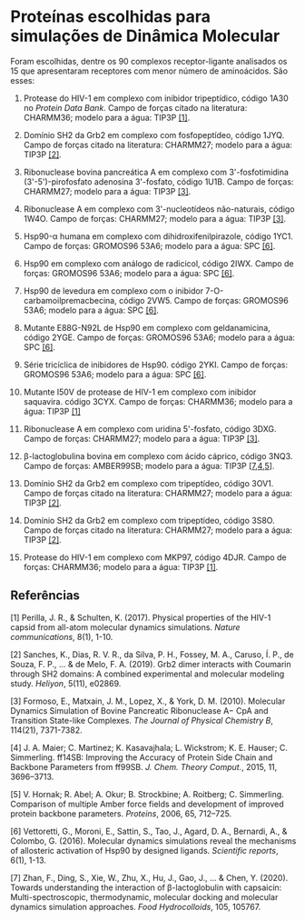 Proteínas escolhidas para simulações de Dinâmica Molecular
==========================================================

Foram escolhidas, dentre os 90 complexos receptor-ligante analisados
os 15 que apresentaram receptores com menor número de aminoácidos. São esses:

1. Protease do HIV-1 em complexo com inibidor tripeptídico,
   código 1A30 no _Protein Data Bank_. Campo de forças citado na
   literatura: CHARMM36; modelo para a água: TIP3P [[1]](#1).

2. Domínio SH2 da Grb2 em complexo com fosfopeptídeo,
   código 1JYQ. Campo de forças citado na literatura: CHARMM27;
   modelo para a água: TIP3P [[2]](#2).

3. Ribonuclease bovina pancreática A em complexo com 3'-fosfotimidina
   (3'-5')-pirofosfato adenosina 3'-fosfato, código 1U1B. Campo de forças:
   CHARMM27; modelo para a água: TIP3P [[3]](#3).

4. Ribonuclease A em complexo com 3'-nucleotídeos não-naturais, código 1W4O. Campo
   de forças: CHARMM27; modelo para a água: TIP3P [[3]](#3).

5. Hsp90-α humana em complexo com dihidroxifenilpirazole, código  1YC1. Campo
   de forças: GROMOS96 53A6; modelo para a água: SPC [[6]](#6).

6. Hsp90 em complexo com análogo de radicicol, código 2IWX. Campo
   de forças: GROMOS96 53A6; modelo para a água: SPC [[6]](#6).

7. Hsp90 de levedura em complexo com o inibidor 7-O-carbamoilpremacbecina,
   código 2VW5. Campo de forças: GROMOS96 53A6; modelo para a água: SPC [[6]](#6).

8. Mutante E88G-N92L de Hsp90 em complexo com geldanamicina,
   código 2YGE. Campo de forças: GROMOS96 53A6; modelo para a água: SPC [[6]](#6).

9. Série tricíclica de inibidores de Hsp90.
   código 2YKI. Campo de forças: GROMOS96 53A6; modelo para a água: SPC [[6]](#6).

10. Mutante I50V de protease de HIV-1 em complexo com inibidor saquavira.
   código 3CYX. Campo de forças: CHARMM36; modelo para a água: TIP3P [[1]](#1)

11. Ribonuclease A em complexo com uridina 5'-fosfato, código 3DXG.
   Campo de forças: CHARMM27; modelo para a água: TIP3P [[3]](#3).

12. β-lactoglobulina bovina em complexo com ácido cáprico, código 3NQ3.
   Campo de forças: AMBER99SB; modelo para a água: TIP3P [[7](#7),[4](#4),[5](#5)].

13. Domínio SH2 da Grb2 em complexo com tripeptídeo, código 3OV1. Campo de
   forças citado na literatura: CHARMM27; modelo para a água: TIP3P [[2]](#2).

14. Domínio SH2 da Grb2 em complexo com tripeptídeo, código 3S8O. Campo de
   forças citado na literatura: CHARMM27; modelo para a água: TIP3P [[2]](#2).

15. Protease do HIV-1 em complexo com MKP97, código 4DJR. Campo de forças:
   CHARMM36; modelo para a água: TIP3P [[1]](#1).

Referências
-----------

<a id="1">[1]</a>
Perilla, J. R., & Schulten, K. (2017). Physical properties of the
HIV-1 capsid from all-atom molecular dynamics simulations.
_Nature communications_, 8(1), 1-10.

<a id="2">[2]</a>
Sanches, K., Dias, R. V. R., da Silva, P. H., Fossey, M. A., Caruso, Í. P.,
de Souza, F. P., ... & de Melo, F. A. (2019). Grb2 dimer interacts with
Coumarin through SH2 domains: A combined experimental and molecular
modeling study. _Heliyon_, 5(11), e02869.

<a id="3">[3]</a>
Formoso, E., Matxain, J. M., Lopez, X., & York, D. M. (2010). Molecular
Dynamics Simulation of Bovine Pancreatic Ribonuclease A− CpA and Transition
State-like Complexes. _The Journal of Physical Chemistry B_, 114(21), 7371-7382.

<a id="4">[4]</a>
J. A. Maier; C. Martinez; K. Kasavajhala; L. Wickstrom; K. E. Hauser; C.
Simmerling. ff14SB: Improving the Accuracy of Protein Side Chain and Backbone
Parameters from ff99SB. _J. Chem. Theory Comput._, 2015, 11, 3696–3713.

<a id="5">[5]</a>
V. Hornak; R. Abel; A. Okur; B. Strockbine; A. Roitberg; C. Simmerling.
Comparison of multiple Amber force fields and development of improved
protein backbone parameters. _Proteins_, 2006, 65, 712–725.

<a id="6">[6]</a>
Vettoretti, G., Moroni, E., Sattin, S., Tao, J., Agard, D. A., Bernardi, A., &
Colombo, G. (2016). Molecular dynamics simulations reveal the mechanisms of
allosteric activation of Hsp90 by designed ligands. _Scientific reports_,
6(1), 1-13.

<a id="7">[7]</a>
Zhan, F., Ding, S., Xie, W., Zhu, X., Hu, J., Gao, J., ... & Chen, Y. (2020).
Towards understanding the interaction of β-lactoglobulin with capsaicin:
Multi-spectroscopic, thermodynamic, molecular docking and molecular dynamics
simulation approaches. _Food Hydrocolloids_, 105, 105767.


